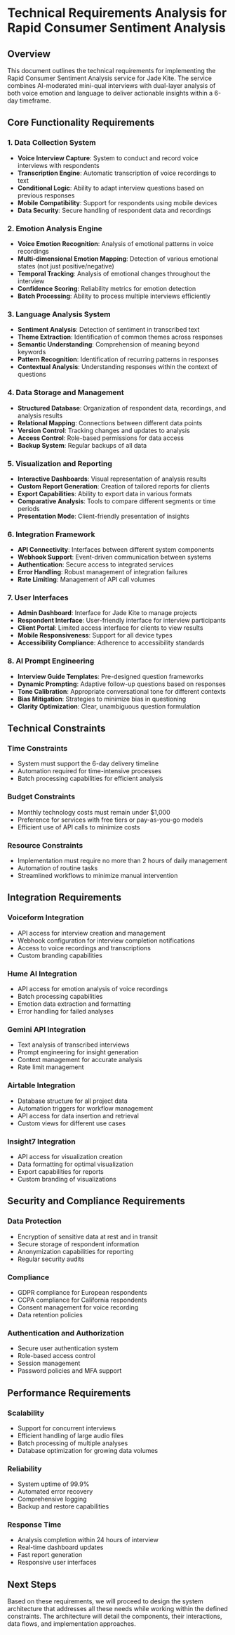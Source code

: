 # Technical Requirements Analysis for Rapid Consumer Sentiment Analysis

## Overview
This document outlines the technical requirements for implementing the Rapid Consumer Sentiment Analysis service for Jade Kite. The service combines AI-moderated mini-qual interviews with dual-layer analysis of both voice emotion and language to deliver actionable insights within a 6-day timeframe.

## Core Functionality Requirements

### 1. Data Collection System
- **Voice Interview Capture**: System to conduct and record voice interviews with respondents
- **Transcription Engine**: Automatic transcription of voice recordings to text
- **Conditional Logic**: Ability to adapt interview questions based on previous responses
- **Mobile Compatibility**: Support for respondents using mobile devices
- **Data Security**: Secure handling of respondent data and recordings

### 2. Emotion Analysis Engine
- **Voice Emotion Recognition**: Analysis of emotional patterns in voice recordings
- **Multi-dimensional Emotion Mapping**: Detection of various emotional states (not just positive/negative)
- **Temporal Tracking**: Analysis of emotional changes throughout the interview
- **Confidence Scoring**: Reliability metrics for emotion detection
- **Batch Processing**: Ability to process multiple interviews efficiently

### 3. Language Analysis System
- **Sentiment Analysis**: Detection of sentiment in transcribed text
- **Theme Extraction**: Identification of common themes across responses
- **Semantic Understanding**: Comprehension of meaning beyond keywords
- **Pattern Recognition**: Identification of recurring patterns in responses
- **Contextual Analysis**: Understanding responses within the context of questions

### 4. Data Storage and Management
- **Structured Database**: Organization of respondent data, recordings, and analysis results
- **Relational Mapping**: Connections between different data points
- **Version Control**: Tracking changes and updates to analysis
- **Access Control**: Role-based permissions for data access
- **Backup System**: Regular backups of all data

### 5. Visualization and Reporting
- **Interactive Dashboards**: Visual representation of analysis results
- **Custom Report Generation**: Creation of tailored reports for clients
- **Export Capabilities**: Ability to export data in various formats
- **Comparative Analysis**: Tools to compare different segments or time periods
- **Presentation Mode**: Client-friendly presentation of insights

### 6. Integration Framework
- **API Connectivity**: Interfaces between different system components
- **Webhook Support**: Event-driven communication between systems
- **Authentication**: Secure access to integrated services
- **Error Handling**: Robust management of integration failures
- **Rate Limiting**: Management of API call volumes

### 7. User Interfaces
- **Admin Dashboard**: Interface for Jade Kite to manage projects
- **Respondent Interface**: User-friendly interface for interview participants
- **Client Portal**: Limited access interface for clients to view results
- **Mobile Responsiveness**: Support for all device types
- **Accessibility Compliance**: Adherence to accessibility standards

### 8. AI Prompt Engineering
- **Interview Guide Templates**: Pre-designed question frameworks
- **Dynamic Prompting**: Adaptive follow-up questions based on responses
- **Tone Calibration**: Appropriate conversational tone for different contexts
- **Bias Mitigation**: Strategies to minimize bias in questioning
- **Clarity Optimization**: Clear, unambiguous question formulation

## Technical Constraints

### Time Constraints
- System must support the 6-day delivery timeline
- Automation required for time-intensive processes
- Batch processing capabilities for efficient analysis

### Budget Constraints
- Monthly technology costs must remain under $1,000
- Preference for services with free tiers or pay-as-you-go models
- Efficient use of API calls to minimize costs

### Resource Constraints
- Implementation must require no more than 2 hours of daily management
- Automation of routine tasks
- Streamlined workflows to minimize manual intervention

## Integration Requirements

### Voiceform Integration
- API access for interview creation and management
- Webhook configuration for interview completion notifications
- Access to voice recordings and transcriptions
- Custom branding capabilities

### Hume AI Integration
- API access for emotion analysis of voice recordings
- Batch processing capabilities
- Emotion data extraction and formatting
- Error handling for failed analyses

### Gemini API Integration
- Text analysis of transcribed interviews
- Prompt engineering for insight generation
- Context management for accurate analysis
- Rate limit management

### Airtable Integration
- Database structure for all project data
- Automation triggers for workflow management
- API access for data insertion and retrieval
- Custom views for different use cases

### Insight7 Integration
- API access for visualization creation
- Data formatting for optimal visualization
- Export capabilities for reports
- Custom branding of visualizations

## Security and Compliance Requirements

### Data Protection
- Encryption of sensitive data at rest and in transit
- Secure storage of respondent information
- Anonymization capabilities for reporting
- Regular security audits

### Compliance
- GDPR compliance for European respondents
- CCPA compliance for California respondents
- Consent management for voice recording
- Data retention policies

### Authentication and Authorization
- Secure user authentication system
- Role-based access control
- Session management
- Password policies and MFA support

## Performance Requirements

### Scalability
- Support for concurrent interviews
- Efficient handling of large audio files
- Batch processing of multiple analyses
- Database optimization for growing data volumes

### Reliability
- System uptime of 99.9%
- Automated error recovery
- Comprehensive logging
- Backup and restore capabilities

### Response Time
- Analysis completion within 24 hours of interview
- Real-time dashboard updates
- Fast report generation
- Responsive user interfaces

## Next Steps
Based on these requirements, we will proceed to design the system architecture that addresses all these needs while working within the defined constraints. The architecture will detail the components, their interactions, data flows, and implementation approaches.
